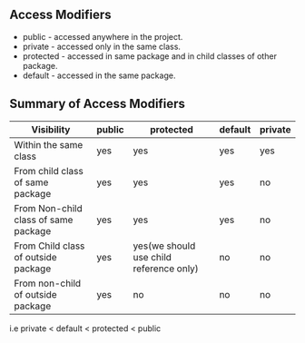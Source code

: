 ## Access Modifiers

* public - accessed anywhere in the project.
* private - accessed only in the same class.
* protected - accessed in same package and in child classes of other package.
* default  - accessed in the same package.



## Summary of Access Modifiers
| Visibility                           | public | protected                               | default | private |
|--------------------------------------|--------|-----------------------------------------|---------|---------|
| Within the same class                | yes    | yes                                     | yes     | yes     |
| From child class of same package     | yes    | yes                                     | yes     | no      |
| From Non-child class of same package | yes    | yes                                     | yes     | no      |
| From Child class of outside package  | yes    | yes(we should use child reference only) | no      | no      |
| From non-child of outside package    | yes    | no                                      | no      | no      |


i.e  private < default < protected < public